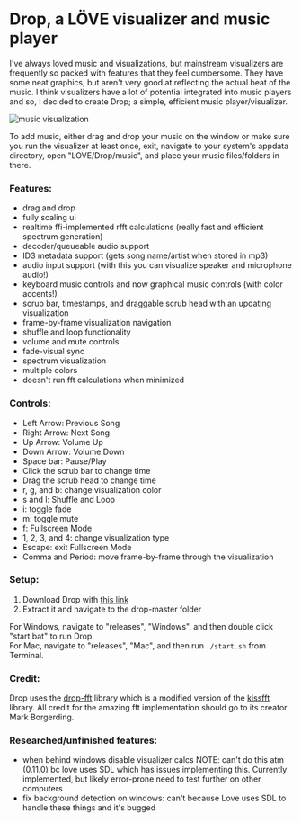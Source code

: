 Drop, a LÖVE visualizer and music player
==========

I've always loved music and visualizations, but mainstream visualizers are frequently so packed with features
that they feel cumbersome. They have some neat graphics, but aren't very good at reflecting the actual beat of
the music. I think visualizers have a lot of potential integrated into music players and so, I decided to
create Drop; a simple, efficient music player/visualizer.

![music visualization](https://i.imgur.com/sfbMpr4.png)

To add music, either drag and drop your music on the window or make sure you run the visualizer at least once, exit, navigate to your system's appdata directory, open "LOVE/Drop/music", and place your music files/folders in there.

### Features:
  - drag and drop
  - fully scaling ui
  - realtime ffi-implemented rfft calculations (really fast and efficient spectrum generation)
  - decoder/queueable audio support
  - ID3 metadata support (gets song name/artist when stored in mp3)
  - audio input support (with this you can visualize speaker and microphone audio!)
  - keyboard music controls and now graphical music controls (with color accents!)
  - scrub bar, timestamps, and draggable scrub head with an updating visualization
  - frame-by-frame visualization navigation
  - shuffle and loop functionality
  - volume and mute controls
  - fade-visual sync
  - spectrum visualization
  - multiple colors
  - doesn't run fft calculations when minimized

### Controls:
  - Left Arrow: Previous Song
  - Right Arrow: Next Song
  - Up Arrow: Volume Up
  - Down Arrow: Volume Down
  - Space bar: Pause/Play
  - Click the scrub bar to change time
  - Drag the scrub head to change time
  - r, g, and b: change visualization color
  - s and l: Shuffle and Loop
  - i: toggle fade
  - m: toggle mute
  - f: Fullscreen Mode
  - 1, 2, 3, and 4: change visualization type
  - Escape: exit Fullscreen Mode
  - Comma and Period: move frame-by-frame through the visualization

### Setup:
1. Download Drop with [this link](https://github.com/nabakin/drop/archive/master.zip)
2. Extract it and navigate to the drop-master folder

For Windows, navigate to "releases", "Windows", and then double click "start.bat" to run Drop.    
For Mac, navigate to "releases", "Mac", and then run `./start.sh` from Terminal.

### Credit:
Drop uses the [drop-fft](https://github.com/nabakin/drop-fft) library which is a modified version of the [kissfft](https://github.com/bazaar-projects/kissfft) library.  All credit for the amazing fft implementation should go to its creator Mark Borgerding.

### Researched/unfinished features:
  - when behind windows disable visualizer calcs NOTE: can't do this atm (0.11.0) bc love uses SDL which has issues implementing this.  Currently implemented, but likely error-prone need to test further on other computers
  - fix background detection on windows: can't because Love uses SDL to handle these things and it's bugged
